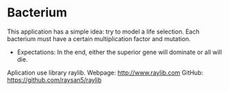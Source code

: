 # Bacterium

This application has a simple idea: try to model a life selection. Each bacterium must have a certain multiplication factor and mutation.
 - Expectations: In the end, either the superior gene will dominate or all will die.

Aplication use library raylib. Webpage: http://www.raylib.com
                               GitHub:  https://github.com/raysan5/raylib

